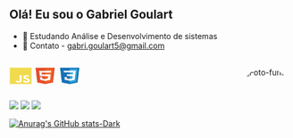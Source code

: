 ## Olá! Eu sou o Gabriel Goulart

- 🌱 Estudando Análise e Desenvolvimento de sistemas
- 💬 Contato - gabri.goulart5@gmail.com

<div style="display: inline_block"><br>
  <img align="center" alt="Rafa-Js" height="30" width="40" src="https://raw.githubusercontent.com/devicons/devicon/master/icons/javascript/javascript-plain.svg">
  <img align="center" alt="Rafa-HTML" height="30" width="40" src="https://raw.githubusercontent.com/devicons/devicon/master/icons/html5/html5-original.svg">
  <img align="center" alt="Rafa-CSS" height="30" width="40" src="https://raw.githubusercontent.com/devicons/devicon/master/icons/css3/css3-original.svg">
  <img align="right" alt="Foto-fundo" height="130" style="border-radius:50px;" src="https://th.bing.com/th/id/R.27a672f7b742549d76546c9b06fcefc1?rik=0PaJd9n%2f6mZa3A&pid=ImgRaw&r=0">
</div>

##
 
<div> 
  <a href="https://www.instagram.com/ga_goulartt/" target="_blank"><img src="https://img.shields.io/badge/-Instagram-%23E4405F?style=for-the-badge&logo=instagram&logoColor=white" target="_blank"></a>
  <a href = "https://mail.google.com/mail/u/0/?hl=pt-BR#inbox"><img src="https://img.shields.io/badge/-Gmail-%23333?style=for-the-badge&logo=gmail&logoColor=white" target="_blank"></a>
  <a href="https://www.linkedin.com/in/gabriel-goulart-331925236/" target="_blank"><img src="https://img.shields.io/badge/-LinkedIn-%230077B5?style=for-the-badge&logo=linkedin&logoColor=white" target="_blank"></a> 
  
</div>



[![Anurag's GitHub stats-Dark](https://github-readme-stats.vercel.app/api?username=GaGoulart&show_icons=true&theme=dark#gh-dark-mode-only)](https://github.com/anuraghazra/github-readme-stats#gh-dark-mode-only)


      
